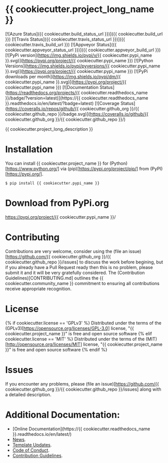 # {{ cookiecutter.project_long_name }}

[![Azure Status]({{ cookiecutter.build_status_url }})]({{ cookiecutter.build_url }})
[![Travis Status]({{ cookiecutter.travis_status_url }})]({{ cookiecutter.travis_build_url }})
[![Appveyor Status]({{ cookiecutter.appveyor_status_url }})]({{ cookiecutter.appveyor_build_url }})
[![PyPi version](https://img.shields.io/pypi/v/{{ cookiecutter.pypi_name }}.svg)](https://pypi.org/project/{{ cookiecutter.pypi_name }})
[![Python Versions](https://img.shields.io/pypi/pyversions/{{ cookiecutter.pypi_name }}.svg)](https://pypi.org/project/{{ cookiecutter.pypi_name }})
[![PyPi downloads per month](https://img.shields.io/pypi/dm/{{ cookiecutter.pypi_name }}.svg)](https://pypi.org/project/{{ cookiecutter.pypi_name }})
[![Documentation Status](https://readthedocs.org/projects/{{ cookiecutter.readthedocs_name }}/badge/?version=latest)](https://{{ cookiecutter.readthedocs_name }}.readthedocs.io/en/latest/?badge=latest)
[![Coverage Status](https://coveralls.io/repos/github/{{ cookiecutter.github_org }}/{{ cookiecutter.github_repo }}/badge.svg)](https://coveralls.io/github/{{ cookiecutter.github_org }}/{{ cookiecutter.github_repo }}/)

{{ cookiecutter.project_long_description }}

# Installation

You can install {{ cookiecutter.project_name }} for
(Python)[https://www.python.org/] via
(pip)[https://pypi.org/project/pip/]
from (PyPI)[https://pypi.org/].

```
$ pip install {{ cookiecutter.pypi_name }}
```

# Download from PyPi.org

https://pypi.org/project/{{ cookiecutter.pypi_name }}/

# Contributing

Contributions are very welcome, consider using the
(file an issue)[https://github.com/{{ cookiecutter.github_org }}/{{ cookiecutter.github_repo }}/issues]
to discuss the work before begining, but if you already have a Pull Request
ready then this is no problem, please submit it and it will be very gratefully
considered. The (Contribution Guidelines)[CONTRIBUTING.md]
outlines the {{ cookiecutter.community_name }} commitment to ensuring all
contributions receive appropriate recognition.

# License

{% if cookiecutter.license == 'GPLv3' %}
Distributed under the terms of the (GPLv3)[https://opensource.org/licenses/GPL-3.0]
license, "{{ cookiecutter.project_name }}" is free and open source software
{% elif cookiecutter.license == 'MIT' %}
Distributed under the terms of the (MIT)[http://opensource.org/licenses/MIT]
license, "{{ cookiecutter.project_name }}" is free and open source software
{% endif %}

# Issues

If you encounter any problems, please 
(file an issue)[https://github.com/{{ cookiecutter.github_org }}/{{ cookiecutter.github_repo }}/issues]
along with a detailed description.

# Additional Documentation:

* [Online Documentation](https://{{ cookiecutter.readthedocs_name }}.readthedocs.io/en/latest/)
* [News](NEWS.rst).
* [Template Updates](COOKIECUTTER_UPDATES.md).
* [Code of Conduct](CODE_OF_CONDUCT.md).
* [Contribution Guidelines](CONTRIBUTING.md).
